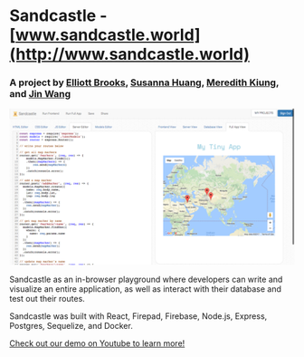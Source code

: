 

# Sandcastle - [www.sandcastle.world](http://www.sandcastle.world)
### A project by [Elliott Brooks](https://github.com/elliette), [Susanna Huang](https://github.com/susbuilding), [Meredith Kiung](https://github.com/mlkiung), and [Jin Wang](https://github.com/jw2340)

![Sandcastle App View](./public/sandcastle_app.png "Sandcastle App View")

Sandcastle as an in-browser playground where developers can write and visualize an entire application, as well as interact with their database and test out their routes.

Sandcastle was built with React, Firepad, Firebase, Node.js, Express, Postgres, Sequelize, and Docker.

[Check out our demo on Youtube to learn more!](https://www.youtube.com/watch?v=MSsxBJNM90E&feature=youtu.be)
